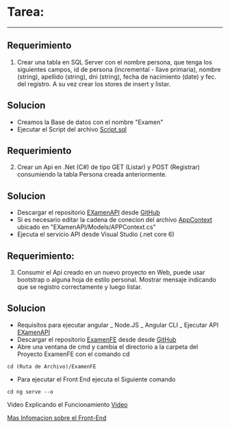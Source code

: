 # Tarea:
------

## Requerimiento
1. Crear una tabla en SQL Server con el nombre persona, que tenga los siguientes campos, id de persona (incremental - llave primaria), nombre (string), apellido   (string), dni (string), fecha de nacimiento (date) y fec. del registro. A su vez crear los stores de insert y listar.

## Solucion
* Creamos la Base de datos con el nombre "Examen"
* Ejecutar el Script del archivo [Script.sql](./SqlScript.sql)

## Requerimiento
2. Crear un Api en .Net (C#) de tipo GET (Listar) y POST (Registrar) consumiendo la tabla Persona creada anteriormente.

## Solucion
* Descargar el repositorio [EXamenAPI](https://github.com/ylisafne/EXamenAPI) desde [GitHub](https://github.com/ylisafne/EXamenAPI)
* Si es necesario editar la cadena de conecion del archivo  [AppContext](./EXamenAPI/Models/APPContext.cs) ubicado en "EXamenAPI/Models/APPContext.cs"
* Ejecuta el servicio API desde Visual Studio (.net core 6)

## Requerimiento:
3. Consumir el Api creado en un nuevo proyecto en Web, puede usar bootstrap o alguna hoja de estilo personal. Mostrar mensaje indicando que se registro correctamente y luego listar.

## Solucion
* Requisitos para ejecutar angular
  _ Node.JS
  _ Angular CLI
  _ Ejecutar API [EXamenAPI](https://github.com/ylisafne/EXamenAPI)
* Descargar el repositorio [ExamenFE](https://github.com/ylisafne/ExamenFE) desde desde [GitHub](https://github.com/ylisafne/ExamenFE)
* Abre una ventana de cmd y cambia el directorio a la carpeta del Proyecto ExamenFE con el comando cd
```
cd (Ruta de Archivo)/ExamenFE
```
* Para ejecutar el Front End ejecuta el Siguiente comando
```
cd ng serve --o
```
Video Explicando el Funcionamiento [Video](https://youtu.be/vXKIDJIs5qI)

[Mas Infomacion sobre el Front-End ](https://github.com/ylisafne/ExamenFE/blob/master/angular.json)
